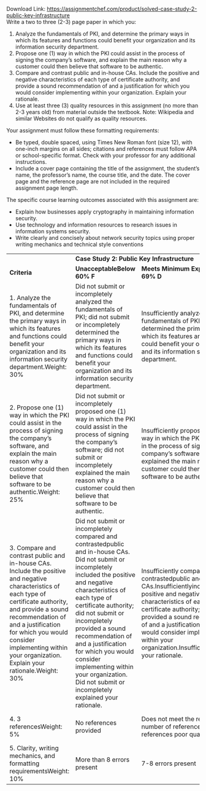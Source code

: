 Download Link: https://assignmentchef.com/product/solved-case-study-2-public-key-infrastructure
<br>
Write a two to three (2-3) page paper in which you:

<ol>

 <li>Analyze the fundamentals of PKI, and determine the primary ways in which its features and functions could benefit your organization and its information security department.</li>

 <li>Propose one (1) way in which the PKI could assist in the process of signing the company’s software, and explain the main reason why a customer could then believe that software to be authentic.</li>

 <li>Compare and contrast public and in-house CAs. Include the positive and negative characteristics of each type of certificate authority, and provide a sound recommendation of and a justification for which you would consider implementing within your organization. Explain your rationale.</li>

 <li>Use at least three (3) quality resources in this assignment (no more than 2-3 years old) from material outside the textbook. Note: Wikipedia and similar Websites do not qualify as quality resources.</li>

</ol>

Your assignment must follow these formatting requirements:

<ul>

 <li>Be typed, double spaced, using Times New Roman font (size 12), with one-inch margins on all sides; citations and references must follow APA or school-specific format. Check with your professor for any additional instructions.</li>

 <li>Include a cover page containing the title of the assignment, the student’s name, the professor’s name, the course title, and the date. The cover page and the reference page are not included in the required assignment page length.</li>

</ul>

The specific course learning outcomes associated with this assignment are:

<ul>

 <li>Explain how businesses apply cryptography in maintaining information security.</li>

 <li>Use technology and information resources to research issues in information systems security.</li>

 <li>Write clearly and concisely about network security topics using proper writing mechanics and technical style conventions</li>

</ul>







<table width="638">

 <tbody>

  <tr>

   <td width="127"></td>

   <td colspan="5" width="511"><strong>Case Study 2: Public Key Infrastructure</strong></td>

  </tr>

  <tr>

   <td width="127"><strong>Criteria</strong></td>

   <td width="107"> <strong>Unacceptable</strong><strong>Below 60% F</strong></td>

   <td width="101"><strong>Meets Minimum Expectations</strong><strong>60-69% D</strong></td>

   <td width="100"> <strong>Fair</strong><strong>70-79% C</strong></td>

   <td width="101"> <strong>Proficient</strong><strong>80-89% B</strong></td>

   <td width="102"> <strong>Exemplary</strong><strong>90-100% A</strong></td>

  </tr>

  <tr>

   <td width="127">1. Analyze the fundamentals of PKI, and determine the primary ways in which its features and functions could benefit your organization and its information security department.Weight: 30%</td>

   <td width="107">Did not submit or incompletely analyzed the fundamentals of PKI; did not submit or incompletely determined the primary ways in which its features and functions could benefit your organization and its information security department.</td>

   <td width="101">Insufficiently analyzed the fundamentals of PKI; insufficiently determined the primary ways in which its features and functions could benefit your organization and its information security department.</td>

   <td width="100">Partially analyzed the fundamentals of PKI; partially determined the primary ways in which its features and functions could benefit your organization and its information security department.</td>

   <td width="101">Satisfactorily analyzed the fundamentals of PKI; satisfactorily determined the primary ways in which its features and functions could benefit your organization and its information security department.</td>

   <td width="102">Thoroughly analyzed the fundamentals of PKI; thoroughly determined the primary ways in which its features and functions could benefit your organization and its information security department.</td>

  </tr>

  <tr>

   <td width="127">2. Propose one (1) way in which the PKI could assist in the process of signing the company’s software, and explain the main reason why a customer could then believe that software to be authentic.Weight: 25%</td>

   <td width="107">Did not submit or incompletely proposed one (1) way in which the PKI could assist in the process of signing the company’s software; did not submit or incompletely explained the main reason why a customer could then believe that software to be authentic.</td>

   <td width="101">Insufficiently proposed one (1) way in which the PKI could assist in the process of signing the company’s software; insufficiently explained the main reason why a customer could then believe that software to be authentic.</td>

   <td width="100">Partially proposed one (1) way in which the PKI could assist in the process of signing the company’s software; partially explained the main reason why a customer could then believe that software to be authentic.</td>

   <td width="101">Satisfactorily proposed one (1) way in which the PKI could assist in the process of signing the company’s software; satisfactorily explained the main reason why a customer could then believe that software to be authentic.</td>

   <td width="102">Thoroughly proposed one (1) way in which the PKI could assist in the process of signing the company’s software; thoroughly explained the main reason why a customer could then believe that software to be authentic.</td>

  </tr>

  <tr>

   <td width="127">3. Compare and contrast public and in-house CAs. Include the positive and negative characteristics of each type of certificate authority, and provide a sound recommendation of and a justification for which you would consider implementing within your organization. Explain your rationale.Weight: 30%</td>

   <td width="107">Did not submit or incompletely compared and contrastedpublic and in-house CAs. Did not submit or incompletely included the positive and negative characteristics of each type of certificate authority; did not submit or incompletely provided a sound recommendation of and a justification for which you would consider implementing within your organization. Did not submit or incompletely explained your rationale.</td>

   <td width="101">Insufficiently compared and contrastedpublic and in-house CAs.Insufficientlyincluded the positive and negative characteristics of each type of certificate authority; insufficiently provided a sound recommendation of and a justification for which you would consider implementing within your organization.Insufficientlyexplained your rationale.</td>

   <td width="100">Partially compared and contrastedpublic and in-house CAs.Partiallyincluded the positive and negative characteristics of each type of certificate authority; partially provided a sound recommendation of and a justification for which you would consider implementing within your organization.Partiallyexplained your rationale.</td>

   <td width="101">Satisfactorily compared and contrastedpublic and in-house CAs.Satisfactorilyincluded the positive and negative characteristics of each type of certificate authority; satisfactorily provided a sound recommendation of and a justification for which you would consider implementing within your organization.Satisfactorilyexplained your rationale.</td>

   <td width="102">Thoroughly compared and contrastedpublic and in-house CAs.Thoroughlyincluded the positive and negative characteristics of each type of certificate authority; thoroughly provided a sound recommendation of and a justification for which you would consider implementing within your organization.Thoroughlyexplained your rationale.</td>

  </tr>

  <tr>

   <td width="127">4. 3 referencesWeight: 5%</td>

   <td width="107">No references provided</td>

   <td width="101">Does not meet the required number of references; all references poor quality choices.</td>

   <td width="100">Does not meet the required number of references; some references poor quality choices.</td>

   <td width="101">Meets number of required references; all references high quality choices.</td>

   <td width="102">Exceeds number of required references; all references high quality choices.</td>

  </tr>

  <tr>

   <td width="127">5. Clarity, writing mechanics, and formatting requirementsWeight: 10%</td>

   <td width="107">More than 8 errors present</td>

   <td width="101">7-8 errors present</td>

   <td width="100">5-6 errors present</td>

   <td width="101">3-4 errors present</td>

   <td width="102">0-2 errors present</td>

  </tr>

 </tbody>

</table>





